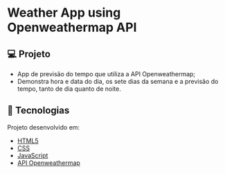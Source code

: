 # Weather App using Openweathermap API

## 💻 Projeto
- App de previsão do tempo que utiliza a API Openweathermap;
- Demonstra hora e data do dia, os sete dias da semana e a previsão do tempo, tanto de dia quanto de noite. 

## 🧪 Tecnologias

Projeto desenvolvido em:
- [HTML5](https://www.w3c.br/pub/Cursos/CursoHTML5/html5-web.pdf)
- [CSS](https://www.w3schools.com/css/)
- [JavaScript](https://developer.mozilla.org/pt-BR/docs/Web/JavaScript)
- [API Openweathermap](https://openweathermap.org)
